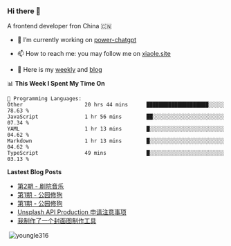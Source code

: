 <h3>Hi there 👋</h3>

A frontend developer fron China 🇨🇳

- 🔭 I’m currently working on [power-chatgpt](https://github.com/youngle316/power-chatgpt)

- 📫 How to reach me: you may follow me on [xiaole.site](https://xiaole.site)

- 📝 Here is my [weekly](https://weekly.xiao.site) and [blog](https://xlog.xiaole.site)

</p>

<!--START_SECTION:waka-->
📊 **This Week I Spent My Time On** 

```text
💬 Programming Languages: 
Other                    20 hrs 44 mins      ████████████████████░░░░░   78.63 % 
JavaScript               1 hr 56 mins        ██░░░░░░░░░░░░░░░░░░░░░░░   07.34 % 
YAML                     1 hr 13 mins        █░░░░░░░░░░░░░░░░░░░░░░░░   04.62 % 
Markdown                 1 hr 13 mins        █░░░░░░░░░░░░░░░░░░░░░░░░   04.62 % 
TypeScript               49 mins             █░░░░░░░░░░░░░░░░░░░░░░░░   03.13 % 
```


<!--END_SECTION:waka-->

**Lastest Blog Posts**
<!-- BLOG-POST-LIST:START -->
- [第2期 - 剧院音乐](https://weekly.xiaole.site/posts/theater-music)
- [第1期 - 公园修狗](https://xlog.app/api/redirection?characterId=57214&noteId=44)
- [第1期 - 公园修狗](https://weekly.xiaole.site/posts/park-puppy)
- [Unsplash API Production 申请注意事项](https://xlog.app/api/redirection?characterId=57214&noteId=40)
- [我制作了一个封面图制作工具](https://xlog.app/api/redirection?characterId=57214&noteId=39)
<!-- BLOG-POST-LIST:END -->

<p>&nbsp;<img align="center" src="https://github-readme-stats.vercel.app/api?username=youngle316&show_icons=true&locale=en" alt="youngle316" /></p>
